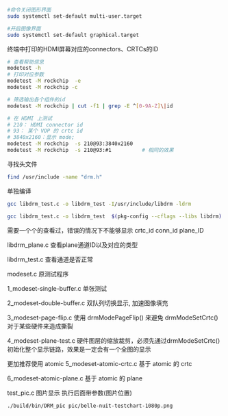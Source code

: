 ```bash
#命令关闭图形界面
sudo systemctl set-default multi-user.target

#开启图像界面
sudo systemctl set-default graphical.target
```


终端中打印的HDMI屏幕对应的connectors、CRTCs的ID

```bash
# 查看帮助信息
modetest -h
# 打印对应参数
modetest -M rockchip  -e
modetest -M rockchip -c

# 筛选输出各个组件的id
modetest -M rockchip | cut -f1 | grep -E ^[0-9A-Z]\|id

# 在 HDMI 上测试
# 210： HDMI connector id
# 93： 某个 VOP 的 crtc id
# 3840x2160：显示 mode;
modetest -M rockchip  -s 210@93:3840x2160
modetest -M rockchip  -s 210@93:#1          # 相同的效果
```



寻找头文件

```bash
find /usr/include -name "drm.h"
```

单独编译

```bash
gcc libdrm_test.c -o libdrm_test -I/usr/include/libdrm -ldrm

gcc libdrm_test.c -o libdrm_test  $(pkg-config --cflags --libs libdrm) -D_FILE_OFFSET_BITS=64 -Wall -O0 -g
```

需要一个个的查看过，错误的情况下不能够显示
crtc_id
conn_id
plane_ID


libdrm_plane.c
查看plane通道ID以及对应的类型

libdrm_test.c
查看通道是否正常

modeset.c
原测试程序

1_modeset-single-buffer.c
单张测试

2_modeset-double-buffer.c
双队列切换显示, 加速图像填充

3_modeset-page-flip.c
使用 drmModePageFlip() 来避免 drmModeSetCrtc() 对于某些硬件来造成撕裂

4_modeset-plane-test.c
硬件图层的缩放裁剪，必须先通过drmModeSetCrtc()初始化整个显示链路，效果是一定会有一个全图的显示

更加推荐使用 atomic
5_modeset-atomic-crtc.c
基于 atomic 的 crtc 

6_modeset-atomic-plane.c
基于 atomic 的 plane

test_pic.c
图片显示 执行后面带参数(图片位置)

```bash
./build/bin/DRM_pic pic/belle-nuit-testchart-1080p.png 
```
